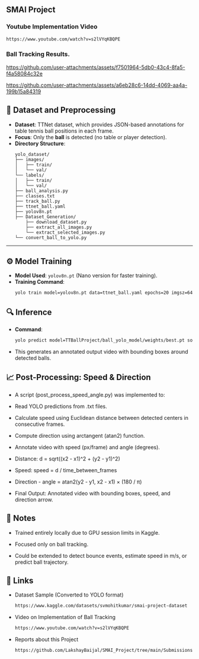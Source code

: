 ## SMAI Project

### Youtube Implementation Video

```bash
https://www.youtube.com/watch?v=s2lVYqKBQPE
```

### Ball Tracking Results.

https://github.com/user-attachments/assets/f7501964-5db0-43c4-8fa5-f4a58084c32e

https://github.com/user-attachments/assets/a6eb28c6-14dd-4069-aa4a-199b15a84319



## 📁 Dataset and Preprocessing

- **Dataset**: TTNet dataset, which provides JSON-based annotations for table tennis ball positions in each frame.
- **Focus**: Only the **ball** is detected (no table or player detection).
- **Directory Structure**:
    ```
    yolo_dataset/
    ├── images/
    │   ├── train/
    │   └── val/
    └── labels/
    │   ├── train/
    │   └── val/
    ├── ball_analysis.py
    ├── classes.txt
    ├── track_ball.py
    ├── ttnet_ball.yaml
    ├── yolov8n.pt
    ├── Dataset_Generation/
        ├── download_dataset.py
        ├── extract_all_images.py
        └── extract_selected_images.py
    └── convert_ball_to_yolo.py
    
    ```

---

## ⚙️ Model Training

- **Model Used**: `yolov8n.pt` (Nano version for faster training).
- **Training Command**:
  ```bash
  yolo train model=yolov8n.pt data=ttnet_ball.yaml epochs=20 imgsz=640 batch=16 project=TTBallProject name=ball_yolo_model
  ```

## 🔍 Inference
- **Command**:
  ```bash
  yolo predict model=TTBallProject/ball_yolo_model/weights/best.pt source=videos/TT1.mp4 conf=0.25 save=True
  ```

- This generates an annotated output video with bounding boxes around detected balls.

## 📈 Post-Processing: Speed & Direction
- A script (post_process_speed_angle.py) was implemented to:

- Read YOLO predictions from .txt files.

- Calculate speed using Euclidean distance between detected centers in consecutive frames.

- Compute direction using arctangent (atan2) function.

- Annotate video with speed (px/frame) and angle (degrees).

- Distance: d = sqrt((x2 - x1)^2 + (y2 - y1)^2)
- Speed: speed = d / time_between_frames
- Direction - angle = atan2(y2 - y1, x2 - x1) × (180 / π)
- Final Output: Annotated video with bounding boxes, speed, and direction arrow.

## 📌 Notes

- Trained entirely locally due to GPU session limits in Kaggle.

- Focused only on ball tracking.

- Could be extended to detect bounce events, estimate speed in m/s, or predict ball trajectory.

## 📎 Links
- Dataset Sample (Converted to YOLO format)
  ```bash
  https://www.kaggle.com/datasets/svmohitkumar/smai-project-dataset
  ```
- Video on Implementation of Ball Tracking
  ```bash
  https://www.youtube.com/watch?v=s2lVYqKBQPE
  ```
- Reports about this Project
  ```bash
  https://github.com/LakshayBaijal/SMAI_Project/tree/main/Submissions
  ``` 
